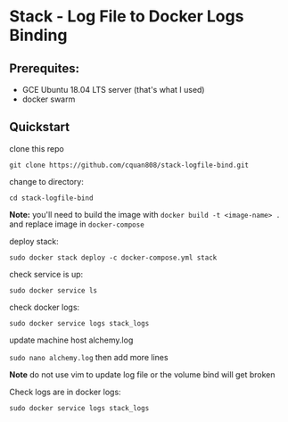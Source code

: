 # Stack - Log File to Docker Logs Binding

## Prerequites:

- GCE Ubuntu 18.04 LTS server (that's what I used)
- docker swarm

## Quickstart

clone this repo

`git clone https://github.com/cquan808/stack-logfile-bind.git`

change to directory:

`cd stack-logfile-bind`

**Note:** you'll need to build the image with `docker build -t <image-name> .` and replace image in `docker-compose`

deploy stack:

`sudo docker stack deploy -c docker-compose.yml stack`

check service is up:

`sudo docker service ls`

check docker logs:

`sudo docker service logs stack_logs`

update machine host alchemy.log

`sudo nano alchemy.log` then add more lines

**Note** do not use vim to update log file or the volume bind will get broken

Check logs are in docker logs:

`sudo docker service logs stack_logs`
